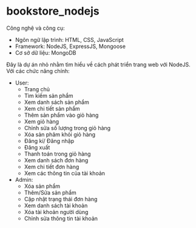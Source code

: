 # bookstore_nodejs

Công nghệ và công cụ:

- Ngôn ngữ lập trình: HTML, CSS, JavaScript
- Framework: NodeJS, ExpressJS, Mongoose
- Cơ sở dữ liệu: MongoDB

Đây là dự án nhỏ nhằm tìm hiểu về cách phát triển trang web với NodeJS. Với các chức năng chính:

- User:
  - Trang chủ
  - Tìm kiếm sản phẩm
  - Xem danh sách sản phẩm
  - Xem chi tiết sản phẩm
  - Thêm sản phẩm vào giỏ hàng
  - Xem giỏ hàng
  - Chỉnh sửa số lượng trong giỏ hàng
  - Xóa sản phâm khỏi giỏ hàng
  - Đăng kí/ Đăng nhập
  - Đăng xuất
  - Thanh toán trong giỏ hàng
  - Xem danh sách đơn hàng
  - Xem chi tiết đơn hàng
  - Xem các thông tin của tài khoản
- Admin:
  - Xóa sản phẩm
  - Thêm/Sửa sản phẩm
  - Cập nhật trạng thái đơn hàng
  - Xem danh sách tài khoản
  - Xóa tài khoản người dùng
  - Chỉnh sửa thông tin tài khoản
